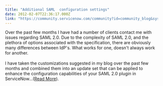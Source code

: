 ```yaml
---
title: "Additional SAML  configuration settings"
date: 2012-02-07T22:36:17.000Z
link: "https://community.servicenow.com/community?id=community_blog&sys_id=38fda22ddbd0dbc01dcaf3231f961967"
---
```

<p>Over the past few months I have had a number of clients contact me with issues regarding SAML 2.0. Due to the complexity of SAML 2.0, and the plethora of options associated with the specification, there are obviously many differences between IdP's. What works for one, doesn't always work for another.<br /><br />I have taken the customizations suggested in my blog over the past few months and combined them into an update set that can be applied to enhance the configuration capabilities of your SAML 2.0 plugin in ServiceNow...(<a href='http://www.john-james-andersen.com/blog/service-now/servicenow-saml-2-0-additional-configurations-update-set.html'>Read More</a>).</p>